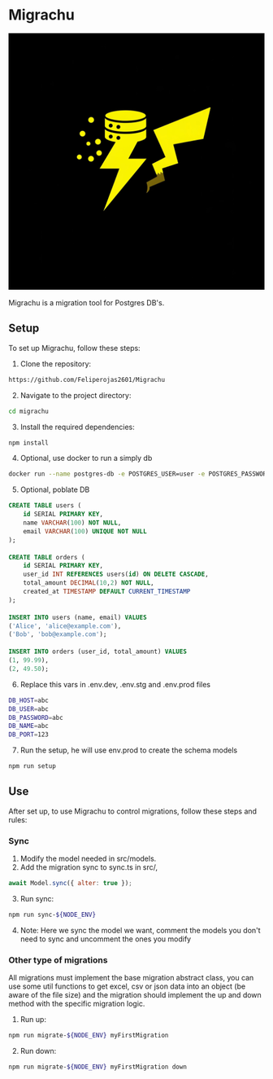 # Migrachu
![Migrachu](migrachu.png)

Migrachu is a migration tool for Postgres DB's.

## Setup

To set up Migrachu, follow these steps:

1. Clone the repository:
  ```sh
  https://github.com/Feliperojas2601/Migrachu
  ```
2. Navigate to the project directory:
  ```sh
  cd migrachu
  ```
3. Install the required dependencies:
  ```sh
  npm install
  ```
4. Optional, use docker to run a simply db 
  ```sh
  docker run --name postgres-db -e POSTGRES_USER=user -e POSTGRES_PASSWORD=pass -e POSTGRES_DB=mydb -p 5432:5432 -d postgres:latest
  ```
5. Optional, poblate DB
  ```sql
  CREATE TABLE users (
      id SERIAL PRIMARY KEY,
      name VARCHAR(100) NOT NULL,
      email VARCHAR(100) UNIQUE NOT NULL
  );

  CREATE TABLE orders (
      id SERIAL PRIMARY KEY,
      user_id INT REFERENCES users(id) ON DELETE CASCADE,
      total_amount DECIMAL(10,2) NOT NULL,
      created_at TIMESTAMP DEFAULT CURRENT_TIMESTAMP
  );

  INSERT INTO users (name, email) VALUES 
  ('Alice', 'alice@example.com'),
  ('Bob', 'bob@example.com');

  INSERT INTO orders (user_id, total_amount) VALUES 
  (1, 99.99),
  (2, 49.50);
  ```
  6. Replace this vars in .env.dev, .env.stg and .env.prod files 
  ```sh
  DB_HOST=abc
  DB_USER=abc
  DB_PASSWORD=abc
  DB_NAME=abc
  DB_PORT=123
  ```
  7. Run the setup, he will use env.prod to create the schema models 
  ```sh
  npm run setup
  ```

## Use

After set up, to use Migrachu to control migrations, follow these steps and rules:

### Sync 

1. Modify the model needed in src/models.
2. Add the migration sync to sync.ts in src/,
  ```js
  await Model.sync({ alter: true });
  ```
3. Run sync:
  ```sh
  npm run sync-${NODE_ENV}
  ```
4. Note: Here we sync the model we want, comment the models you don't need to sync and uncomment the ones you modify

### Other type of migrations 

All migrations must implement the base migration abstract class, you can use some util functions to get excel, csv or json data into an object (be aware of the file size) and the migration should implement the up and down method with the specific migration logic. 
1. Run up: 
  ```sh
  npm run migrate-${NODE_ENV} myFirstMigration
  ```
2. Run down: 
  ```sh
  npm run migrate-${NODE_ENV} myFirstMigration down
  ```